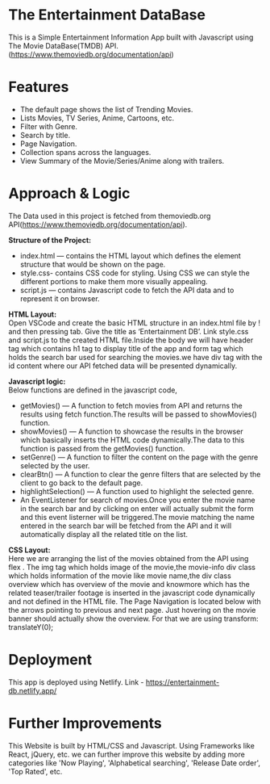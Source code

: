 # The Entertainment DataBase
This is a Simple Entertainment Information App built with Javascript using The Movie DataBase(TMDB) API.
(https://www.themoviedb.org/documentation/api) 

# Features
- The default page shows the list of Trending Movies.
- Lists Movies, TV Series, Anime, Cartoons, etc.
- Filter with Genre.
- Search by title.
- Page Navigation.
- Collection spans across the languages.
- View Summary of the Movie/Series/Anime along with trailers.

# Approach & Logic
The Data used in this project is fetched from themoviedb.org API(https://www.themoviedb.org/documentation/api).  

**Structure of the Project:**
- index.html — contains the HTML layout which defines the element structure that would be shown on the page.
- style.css- contains CSS code for styling. Using CSS we can style the different portions to make them more visually appealing.
- script.js — contains Javascript code to fetch the API data and to represent it on browser.

**HTML Layout:**  
Open VSCode and create the basic HTML structure in an index.html file by ! and then pressing tab. Give the title as ‘Entertainment DB’. Link style.css and script.js to the created HTML file.Inside the body we will have header tag which contains h1 tag to display title of the app and form tag which holds the search bar used for searching the movies.we have div tag with the id content where our API fetched data will be presented dynamically.

**Javascript logic:**  
Below functions are defined in the javascript code,
- getMovies() — A function to fetch movies from API and returns the results using fetch function.The results will be passed to showMovies() function.
- showMovies() — A function to showcase the results in the browser which basically inserts the HTML code dynamically.The data to this function is passed from the getMovies() function.
- setGenre() — A function to filter the content on the page with the genre selected by the user.
- clearBtn() — A function to clear the genre filters that are selected by the client to go back to the default page. 
- highlightSelection() — A function used to highlight the selected genre.
- An EventListener for search of movies.Once you enter the movie name in the search bar and by clicking on enter will actually submit the form and this event listerner will be triggered.The movie matching the name entered in the search bar will be fetched from the API and it will automatically display all the related title on the list.

**CSS Layout:**  
Here we are arranging the list of the movies obtained from the API using flex . The img tag which holds image of the movie,the movie-info div class which holds information of the movie like movie name,the div class overview which has overview of the movie and knowmore which has the related teaser/trailer footage is inserted in the javascript code dynamically and not defined in the HTML file. The Page Navigation is located below with the arrows pointing to previous and next page.
Just hovering on the movie banner should actually show the overview. For that we are using transform: translateY(0);

# Deployment
This app is deployed using Netlify.
Link - https://entertainment-db.netlify.app/

# Further Improvements
This Website is built by HTML/CSS and Javascript. Using Frameworks like React, jQuery, etc. we can further improve this website by adding more categories like 'Now Playing', 'Alphabetical searching', 'Release Date order', 'Top Rated', etc.
